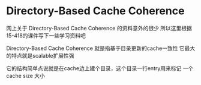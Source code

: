 # Directory-Based Cache Coherence

网上关于 Directory-Based Cache Coherence 的资料意外的很少
所以这里根据15-418的课件写下一些学习资料吧

Directory-Based Cache Coherence 就是指基于目录更新的cache一致性
它最大的特点就是scalable扩展性强

它的结构简单点说就是在cache边上建个目录，这个目录一行entry用来标记
一个 cache size 大小
